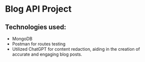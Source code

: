 # Blog API Project

## Technologies used:

- MongoDB
- Postman for routes testing
- Utilized ChatGPT for content redaction, aiding in the creation of accurate and engaging blog posts.
